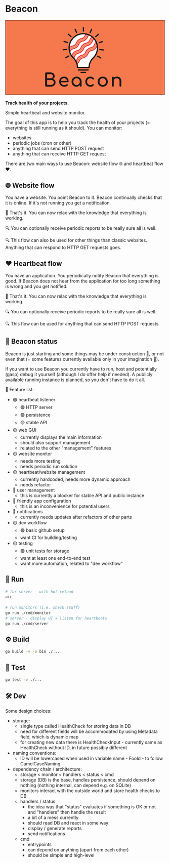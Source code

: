# Beacon

![Beacon](imgs/Beacon-wide-bg.webp)

**Track health of your projects.**

Simple heartbeat and website monitor.

The goal of this app is to help you track the health of your projects (= everything is still running as it should). You can monitor:
- websites
- periodic jobs (cron or other)
- anything that can send HTTP POST request
- anything that can receive HTTP GET request

There are two main ways to use Beacon: website flow 🌐 and  heartbeat flow ❤️.

## 🌐 Website flow

You have a website. You point Beacon to it. Beacon continually checks that it is online. If it's not running you get a notification. 

🎉 That's it. You can now relax with the knowledge that everything is working.

🔍 You can optionally receive periodic reports to be really sure all is well.

🔍 This flow can also be used for other things than classic websites. Anything that can respond to HTTP GET requests goes.

## ❤️ Heartbeat flow

You have an application. You periodically notify Beacon that everything is good. If Beacon does not hear from the application for too long something is wrong and you get notified. 

🎉 That's it. You can now relax with the knowledge that everything is working.

🔍 You can optionally receive periodic reports to be really sure all is well.

🔍 This flow can be used for anything that can send HTTP POST requests.

## 🌟  Beacon status

Beacon is just starting and some things may be under construction 🚧, or not even that (= some features currently available only in your imagination 💭).

If you want to use Beacon you currently have to run, host and potentially (gasp) debug it yourself (although I do offer help if needed). A publicly available running instance is planned, so you don't have to do it all.

🚧 Feature list:
- 🟢 heartbeat listener
  - 🟢 HTTP server
  - 🟢 persistence
  - 🟡 stable API
- 🟡 web GUI
  - currently displays the main information
  - should also support management
  - related to the other "management" features
- 🟡 website monitor
  - needs more testing
  - needs periodic run solution
- 🟡 heartbeat/website management
  - currently hardcoded, needs more dynamic approach
  - needs refactor
- 🔴 user management
  - this is currently a blocker for stable API and public instance
- 🔴 friendly app configuration
  - this is an inconvenience for potential users
- 🔴 notifications
  - currently needs updates after refactors of other parts
- 🟡 dev workflow
  - 🟢 basic github setup
  - want CI for building/testing 
- 🟡 testing
  - 🟢 unit tests for storage
  - want at least one end-to-end test
  - want more automation, related to "dev workflow"


## 🚀 Run

```sh
# for server - with hot reload
air

# run monitors (i.e. check stuff)
go run ./cmd/monitor
# server - display UI + listen for heartbeats
go run ./cmd/server
```

## ⚙️ Build

```sh
go build -v -o bin ./...
```

## 🔬  Test

```sh
go test -v ./...
```

## 🛠️ Dev

Some design choices:
- storage:
    - single type called HealthCheck for storing data in DB
    - need for different fields will be accommodated by using Metadata field, which is dynamic map
    - for creating new data there is HealthCheckInput - currently same as HealthCheck without ID, in future possibly different
- naming conventions:
    - ID will be lowercased when used in variable name - FooId - to follow CamelCaseNaming
- dependency chain / architecture:
    - storage < monitor < handlers < status < cmd
    - storage (DB) is the base, handles persistence, should depend on nothing (nothing internal, can depend e.g. on SQLite)
    - monitors interact with the outside world and store health checks to DB
    - handlers / status
        - the idea was that "status" evaluates if something is OK or not and "handlers" then handle the result
        - a bit of a mess currently
        - should read DB and react in some way:
        - display / generate reports
        - send notifications
    - cmd
        - entrypoints
        - can depend on anything (apart from each other)
        - should be simple and high-level

